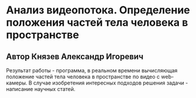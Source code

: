 # Анализ видеопотока. Определение положения частей тела человека в пространстве
## Автор Князев Александр Игоревич

Результат работы - программа, в реальном времени вычисляющая положение частей тела человека в пространстве по видео с web-камеры.
В случае изобретения интересных подходов решения задачи - написание научных статей.
